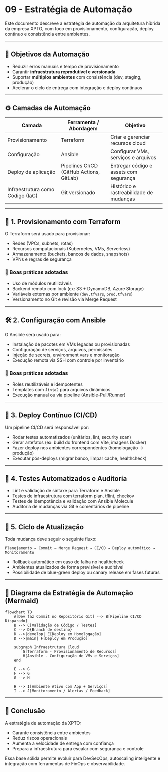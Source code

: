 # 09 - Estratégia de Automação

Este documento descreve a estratégia de automação da arquitetura híbrida da empresa XPTO, com foco em provisionamento, configuração, deploy contínuo e consistência entre ambientes.

---

## 🎯 Objetivos da Automação

- Reduzir erros manuais e tempo de provisionamento
- Garantir **infraestrutura reprodutível e versionada**
- Suportar **múltiplos ambientes** com consistência (dev, staging, produção)
- Acelerar o ciclo de entrega com integração e deploy contínuos

---

## ⚙️ Camadas de Automação

| Camada                           | Ferramenta / Abordagem                   | Objetivo                                |
| -------------------------------- | ---------------------------------------- | --------------------------------------- |
| Provisionamento                  | Terraform                                | Criar e gerenciar recursos cloud        |
| Configuração                     | Ansible                                  | Configurar VMs, serviços e arquivos     |
| Deploy de aplicação              | Pipelines CI/CD (GitHub Actions, GitLab) | Entregar código e assets com segurança  |
| Infraestrutura como Código (IaC) | Git versionado                           | Histórico e rastreabilidade de mudanças |

---

## 🧱 1. Provisionamento com Terraform

O Terraform será usado para provisionar:

- Redes (VPCs, subnets, rotas)
- Recursos computacionais (Kubernetes, VMs, Serverless)
- Armazenamento (buckets, bancos de dados, snapshots)
- VPNs e regras de segurança

### 🧠 Boas práticas adotadas

- Uso de módulos reutilizáveis
- Backend remoto com lock (ex: S3 + DynamoDB, Azure Storage)
- Variáveis externas por ambiente (`dev.tfvars`, `prod.tfvars`)
- Versionamento no Git e revisão via Merge Request

---

## 🛠️ 2. Configuração com Ansible

O Ansible será usado para:

- Instalação de pacotes em VMs legadas ou provisionadas
- Configuração de serviços, arquivos, permissões
- Injeção de secrets, environment vars e monitoração
- Execução remota via SSH com controle por inventário

### 🧠 Boas práticas adotadas

- Roles reutilizáveis e idempotentes
- Templates com `Jinja2` para arquivos dinâmicos
- Execução manual ou via pipeline (Ansible-Pull/Runner)

---

## 🚀 3. Deploy Contínuo (CI/CD)

Um pipeline CI/CD será responsável por:

- Rodar testes automatizados (unitários, lint, security scan)
- Gerar artefatos (ex: build do frontend com Vite, imagens Docker)
- Fazer deploy nos ambientes correspondentes (homologação → produção)
- Executar pós-deploys (migrar banco, limpar cache, healthcheck)

---

## 🧪 4. Testes Automatizados e Auditoria

- Lint e validação de sintaxe para Terraform e Ansible
- Testes de infraestrutura com terraform plan, tflint, checkov
- Testes de idempotência e validação com Ansible Molecule
- Auditoria de mudanças via Git e comentários de pipeline

---

## 🔄 5. Ciclo de Atualização

Toda mudança deve seguir o seguinte fluxo:

```plaintext
Planejamento → Commit → Merge Request → CI/CD → Deploy automático → Monitoramento
```

- Rollback automático em caso de falha no healthcheck
- Ambientes atualizados de forma previsível e auditável
- Possibilidade de blue-green deploy ou canary release em fases futuras

---

## 🧭 Diagrama da Estratégia de Automação (Mermaid)

```mermaid
flowchart TD
    A[Dev faz Commit no Repositório Git] --> B[Pipeline CI/CD Disparado]
    B --> C[Validação de Código / Testes]
    C --> D{Branch de destino}
    D -->|develop| E[Deploy em Homologação]
    D -->|main| F[Deploy em Produção]

    subgraph Infraestrutura Cloud
        G[Terraform - Provisionamento de Recursos]
        H[Ansible - Configuração de VMs e Serviços]
    end

    E --> G
    F --> G
    G --> H

    H --> I[Ambiente Ativo com App + Serviços]
    I --> J[Monitoramento / Alertas / Feedback]
```

---

## 📌 Conclusão

A estratégia de automação da XPTO:

- Garante consistência entre ambientes
- Reduz riscos operacionais
- Aumenta a velocidade de entrega com confiança
- Prepara a infraestrutura para escalar com segurança e controle

Essa base sólida permite evoluir para DevSecOps, autoscaling inteligente e integração com ferramentas de FinOps e observabilidade.
